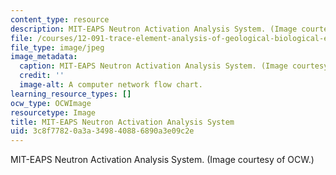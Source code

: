 ```yaml
---
content_type: resource
description: MIT-EAPS Neutron Activation Analysis System. (Image courtesy of OCW.)
file: /courses/12-091-trace-element-analysis-of-geological-biological-environmental-materials-by-neutron-activation-analysis-an-exposure-january-iap-2005/3c8f77820a3a349840886890a3e09c2e_12-091iap05.jpg
file_type: image/jpeg
image_metadata:
  caption: MIT-EAPS Neutron Activation Analysis System. (Image courtesy of OCW.)
  credit: ''
  image-alt: A computer network flow chart.
learning_resource_types: []
ocw_type: OCWImage
resourcetype: Image
title: MIT-EAPS Neutron Activation Analysis System
uid: 3c8f7782-0a3a-3498-4088-6890a3e09c2e
---
```

MIT-EAPS Neutron Activation Analysis System. (Image courtesy of OCW.)

